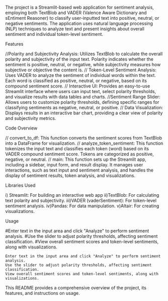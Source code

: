 The project is a Streamlit-based web application for sentiment analysis, employing both TextBlob and VADER (Valence Aware Dictionary and sEntiment Reasoner) to classify user-inputted text into positive, neutral, or negative sentiments. The application uses natural language processing (NLP) techniques to analyze text and present insights about overall sentiment and individual token-level sentiment.


Features

//Polarity and Subjectivity Analysis: Utilizes TextBlob to calculate the overall polarity and subjectivity of the input text. Polarity indicates whether the sentiment is positive, neutral, or negative, while subjectivity measures how subjective or objective the content is.
// Token-Level Sentiment Analysis: Uses VADER to analyze the sentiment of individual words within the text. Each word is classified as positive, neutral, or negative, based on its compound sentiment score.
// Interactive UI: Provides an easy-to-use Streamlit interface where users can input text, select polarity thresholds, and visualize results with data tables and charts.
//Sentiment Range Slider: Allows users to customize polarity thresholds, defining specific ranges for classifying sentiments as negative, neutral, or positive.
// Data Visualization: Displays results in an interactive bar chart, providing a clear view of polarity and subjectivity metrics.

Code Overview

// convert_to_df: This function converts the sentiment scores from TextBlob into a DataFrame for visualization.
//  analyze_token_sentiment: This function tokenizes the input text and classifies each token (word) based on its VADER compound sentiment score. Tokens are categorized as positive, negative, or neutral.
//  main: This function sets up the Streamlit app, including a sidebar, input form, and result display. It manages user interactions, such as text input and sentiment analysis, and handles the display of sentiment results, token analysis, and visualizations.

Libraries Used

i) Streamlit: For building an interactive web app
ii)TextBlob: For calculating text polarity and subjectivity.
iii)VADER (vaderSentiment): For token-level sentiment analysis.
iv)Pandas: For data manipulation.
v)Altair: For creating visualizations.


Usage

#Enter text in the input area and click "Analyze" to perform sentiment analysis.
#Use the slider to adjust polarity thresholds, affecting sentiment classification.
#View overall sentiment scores and token-level sentiments, along with visualizations.

    Enter text in the input area and click "Analyze" to perform sentiment analysis.
    Use the slider to adjust polarity thresholds, affecting sentiment classification.
    View overall sentiment scores and token-level sentiments, along with visualizations.

This README provides a comprehensive overview of the project, its features, and instructions on usage.
